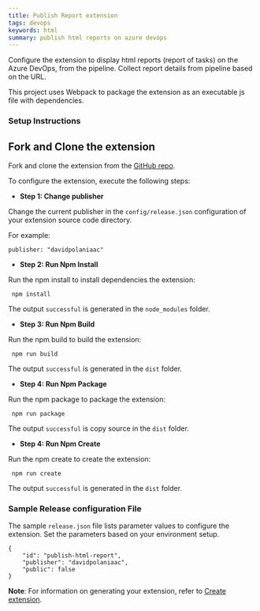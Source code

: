 ```yaml
---
title: Publish Report extension
tags: devops
keywords: html
summary: publish html reports on azure devops
---
```

Configure the extension to display html reports (report of tasks) on the Azure DevOps, from the pipeline. Collect report details from pipeline based on the URL.

This project uses Webpack to package the extension as an executable js file with dependencies.

### Setup Instructions

## Fork and Clone the extension 

Fork and clone the extension from the [GitHub repo](https://github.com/davidpolaniaac/azure-devops-publish-report-extension.git). 

To configure the extension, execute the following steps:

*   **Step 1: Change publisher**

Change the current publisher in the `config/release.json` configuration of your extension source code directory.

For example:

```
publisher: "davidpolaniaac"
```

*   **Step 2: Run Npm Install**

Run the npm install to install dependencies the extension:

```
 npm install
```

The output `successful` is generated in the `node_modules` folder.

*   **Step 3: Run Npm Build**

Run the npm build to build the extension:

```
 npm run build
```

The output `successful` is generated in the `dist` folder.

*   **Step 4: Run Npm Package**

Run the npm package to package the extension:

```
 npm run package
```

The output `successful` is copy source in the `dist` folder.

*   **Step 4: Run Npm Create**

Run the npm create to create the extension:

```
 npm run create
```

The output `successful` is generated in the `dist` folder.

### Sample Release configuration File

The sample `release.json` file lists parameter values to configure the extension. Set the parameters based on your environment setup.

``` 
{
    "id": "publish-html-report",
    "publisher": "davidpolaniaac",
    "public": false
}
```

**Note**: For information on generating your extension, refer to [Create extension](https://docs.microsoft.com/en-us/azure/devops/extend/develop/add-build-task?view=azure-devops).
